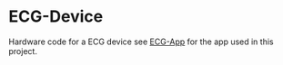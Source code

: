 # ECG-Device
Hardware code for a ECG device see [ECG-App](https://github.com/DDuunk/ECG-App/) for the app used in this project.

